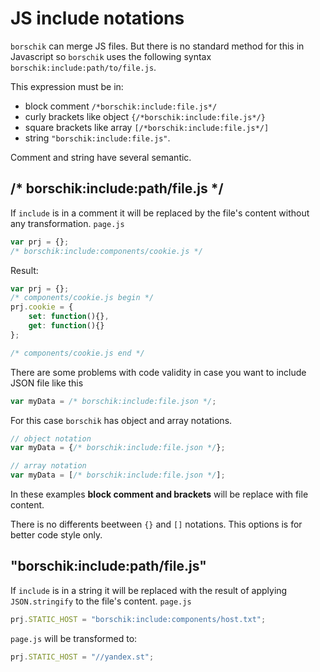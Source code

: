 # JS include notations

`borschik` can merge JS files.
But there is no standard method for this in Javascript so `borschik` uses the following syntax `borschik:include:path/to/file.js`.

This expression must be in:
* block comment `/*borschik:include:file.js*/`
* curly brackets like object `{/*borschik:include:file.js*/}`
* square brackets like array `[/*borschik:include:file.js*/]`
* string `"borschik:include:file.js"`.


Comment and string have several semantic.

## /* borschik:include:path/file.js */
If `include` is in a comment it will be replaced by the file's content without any transformation.
`page.js`
```js
var prj = {};
/* borschik:include:components/cookie.js */
```

Result:
```js
var prj = {};
/* components/cookie.js begin */
prj.cookie = {
    set: function(){},
    get: function(){}
};

/* components/cookie.js end */
```

There are some problems with code validity in case you want to include JSON file like this
```js
var myData = /* borschik:include:file.json */;
```

For this case `borschik` has object and array notations.
```js
// object notation
var myData = {/* borschik:include:file.json */};
```

```js
// array notation
var myData = [/* borschik:include:file.json */];
```

In these examples **block comment and brackets** will be replace with file content.

There is no differents beetween `{}` and `[]` notations. This options is for better code style only.

## "borschik:include:path/file.js"
If `include` is in a string it will be replaced with the result of applying `JSON.stringify` to the file's content.
`page.js`
```js
prj.STATIC_HOST = "borschik:include:components/host.txt";
```

`page.js` will be transformed to:
```js
prj.STATIC_HOST = "//yandex.st";
```
